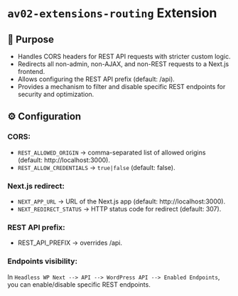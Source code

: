 # `av02-extensions-routing` Extension

## 🎯 Purpose
- Handles CORS headers for REST API requests with stricter custom logic.
- Redirects all non-admin, non-AJAX, and non-REST requests to a Next.js frontend.
- Allows configuring the REST API prefix (default: /api).
- Provides a mechanism to filter and disable specific REST endpoints for security and optimization.

## ⚙️ Configuration

### CORS:
- `REST_ALLOWED_ORIGIN` → comma-separated list of allowed origins (default: http://localhost:3000).
- `REST_ALLOW_CREDENTIALS` → `true|false` (default: false).

### Next.js redirect:
- `NEXT_APP_URL` → URL of the Next.js app (default: http://localhost:3000).
- `NEXT_REDIRECT_STATUS` → HTTP status code for redirect (default: 307).

### REST API prefix:
- REST_API_PREFIX → overrides /api.

### Endpoints visibility:

In `Headless WP Next --> API --> WordPress API --> Enabled Endpoints`, you can enable/disable specific REST endpoints.